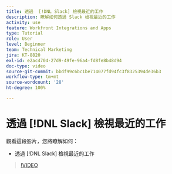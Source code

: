 ```yaml
---
title: 透過  [!DNL Slack] 檢視最近的工作
description: 瞭解如何透過 Slack 檢視最近的工作
activity: use
feature: Workfront Integrations and Apps
type: Tutorial
role: User
level: Beginner
team: Technical Marketing
jira: KT-8820
exl-id: e2ac4704-27d9-49fe-96a4-fd8fe8b48d94
doc-type: video
source-git-commit: bbdf99c6bc1be714077fd94fc3f8325394de36b3
workflow-type: tm+mt
source-wordcount: '28'
ht-degree: 100%

---
```


# 透過 [!DNL Slack] 檢視最近的工作

觀看這段影片，您將瞭解如何：

* 透過 [!DNL Slack] 檢視最近的工作

>[!VIDEO](https://video.tv.adobe.com/v/335120/?quality=12&learn=on&enablevpops=1)
